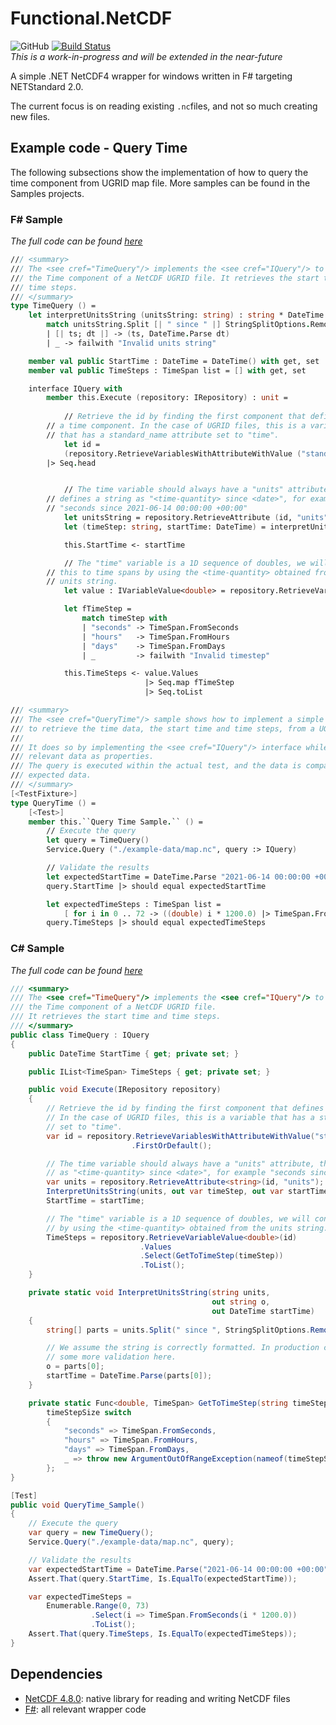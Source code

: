 # Functional.NetCDF
![GitHub](https://img.shields.io/github/license/BeardedPlatypus/Functional.NetCDF) [![Build Status](https://dev.azure.com/mwtegelaers/Functional.NetCDF/_apis/build/status/BeardedPlatypus.Functional.NetCDF?branchName=azure-pipelines)](https://dev.azure.com/mwtegelaers/Functional.NetCDF/_build/latest?definitionId=32&branchName=azure-pipelines)  
*This is a work-in-progress and will be extended in the near-future*

A simple .NET NetCDF4 wrapper for windows written in F# targeting NETStandard 2.0.

The current focus is on reading existing `.nc`files, and not so much creating new files.

## Example code - Query Time

The following subsections show the implementation of how to query the time 
component from UGRID map file. More samples can be found in the Samples projects.

### F# Sample
*The full code can be found [here](https://github.com/BeardedPlatypus/Functional.NetCDF/blob/main/Functional.NetCDF.Samples.FSharp/QueryTime.fs)*

```fsharp
/// <summary>
/// The <see cref="TimeQuery"/> implements the <see cref="IQuery"/> to obtain
/// the Time component of a NetCDF UGRID file. It retrieves the start time and 
/// time steps.
/// </summary>
type TimeQuery () =
    let interpretUnitsString (unitsString: string) : string * DateTime =
        match unitsString.Split [| " since " |] StringSplitOptions.RemoveEmptyEntries
        | [| ts; dt |] -> (ts, DateTime.Parse dt)
        | _ -> failwith "Invalid units string"

    member val public StartTime : DateTime = DateTime() with get, set
    member val public TimeSteps : TimeSpan list = [] with get, set

    interface IQuery with
        member this.Execute (repository: IRepository) : unit =
            
            // Retrieve the id by finding the first component that defines 
	    // a time component. In the case of UGRID files, this is a variable
	    // that has a standard_name attribute set to "time".
            let id = 
	        (repository.RetrieveVariablesWithAttributeWithValue ("standard_name", "time")) 
		|> Seq.head


            // The time variable should always have a "units" attribute, that 
	    // defines a string as "<time-quantity> since <date>", for example 
	    // "seconds since 2021-06-14 00:00:00 +00:00"
            let unitsString = repository.RetrieveAttribute (id, "units")
            let (timeStep: string, startTime: DateTime) = interpretUnitsString unitsString

            this.StartTime <- startTime

            // The "time" variable is a 1D sequence of doubles, we will convert
	    // this to time spans by using the <time-quantity> obtained from the 
	    // units string.
            let value : IVariableValue<double> = repository.RetrieveVariableValue<double> id

            let fTimeStep = 
                match timeStep with 
                | "seconds" -> TimeSpan.FromSeconds
                | "hours"   -> TimeSpan.FromHours
                | "days"    -> TimeSpan.FromDays
                | _         -> failwith "Invalid timestep"

            this.TimeSteps <- value.Values 
                              |> Seq.map fTimeStep
                              |> Seq.toList

/// <summary>
/// The <see cref="QueryTime"/> sample shows how to implement a simple NetCDF query
/// to retrieve the time data, the start time and time steps, from a UGRID map file.
///
/// It does so by implementing the <see cref="IQuery"/> interface while exposing the
/// relevant data as properties.
/// The query is executed within the actual test, and the data is compared with the
/// expected data.
/// </summary>
[<TestFixture>]
type QueryTime () =
    [<Test>]
    member this.``Query Time Sample.`` () =
        // Execute the query
        let query = TimeQuery()
        Service.Query ("./example-data/map.nc", query :> IQuery)

        // Validate the results
        let expectedStartTime = DateTime.Parse "2021-06-14 00:00:00 +00:00"
        query.StartTime |> should equal expectedStartTime

        let expectedTimeSteps : TimeSpan list = 
            [ for i in 0 .. 72 -> ((double) i * 1200.0) |> TimeSpan.FromSeconds ]
        query.TimeSteps |> should equal expectedTimeSteps
```

### C# Sample
*The full code can be found [here](https://github.com/BeardedPlatypus/Functional.NetCDF/blob/main/Functional.NetCDF.Samples.CSharp/QueryTime.cs)*

```csharp
/// <summary>
/// The <see cref="TimeQuery"/> implements the <see cref="IQuery"/> to obtain
/// the Time component of a NetCDF UGRID file.
/// It retrieves the start time and time steps.
/// </summary>
public class TimeQuery : IQuery
{
    public DateTime StartTime { get; private set; }

    public IList<TimeSpan> TimeSteps { get; private set; }

    public void Execute(IRepository repository)
    {
        // Retrieve the id by finding the first component that defines a time component.
        // In the case of UGRID files, this is a variable that has a standard_name attribute
        // set to "time".
        var id = repository.RetrieveVariablesWithAttributeWithValue("standard_name", "time")
                           .FirstOrDefault();

        // The time variable should always have a "units" attribute, that defines a string 
        // as "<time-quantity> since <date>", for example "seconds since 2021-06-14 00:00:00 +00:00"
        var units = repository.RetrieveAttribute<string>(id, "units");
        InterpretUnitsString(units, out var timeStep, out var startTime);
        StartTime = startTime;

        // The "time" variable is a 1D sequence of doubles, we will convert this to time spans
        // by using the <time-quantity> obtained from the units string.
        TimeSteps = repository.RetrieveVariableValue<double>(id)
                             .Values
                             .Select(GetToTimeStep(timeStep))
                             .ToList();
    }

    private static void InterpretUnitsString(string units,
                                             out string o,
                                             out DateTime startTime)
    {
        string[] parts = units.Split(" since ", StringSplitOptions.RemoveEmptyEntries);

        // We assume the string is correctly formatted. In production code we might want to add
        // some more validation here.
        o = parts[0];
        startTime = DateTime.Parse(parts[0]);
    }

    private static Func<double, TimeSpan> GetToTimeStep(string timeStepSize) =>
        timeStepSize switch
        {
            "seconds" => TimeSpan.FromSeconds,
            "hours" => TimeSpan.FromHours,
            "days" => TimeSpan.FromDays,
            _ => throw new ArgumentOutOfRangeException(nameof(timeStepSize), timeStepSize, null)
        };
}

[Test]
public void QueryTime_Sample()
{
    // Execute the query
    var query = new TimeQuery();
    Service.Query("./example-data/map.nc", query);

    // Validate the results
    var expectedStartTime = DateTime.Parse("2021-06-14 00:00:00 +00:00");
    Assert.That(query.StartTime, Is.EqualTo(expectedStartTime));

    var expectedTimeSteps =
        Enumerable.Range(0, 73)
                  .Select(i => TimeSpan.FromSeconds(i * 1200.0))
                  .ToList();
    Assert.That(query.TimeSteps, Is.EqualTo(expectedTimeSteps));
}
```

## Dependencies

* [NetCDF 4.8.0](https://www.unidata.ucar.edu/software/netcdf/docs/index.html): native library for reading and writing NetCDF files
* [F#](https://fsharp.org/): all relevant wrapper code
